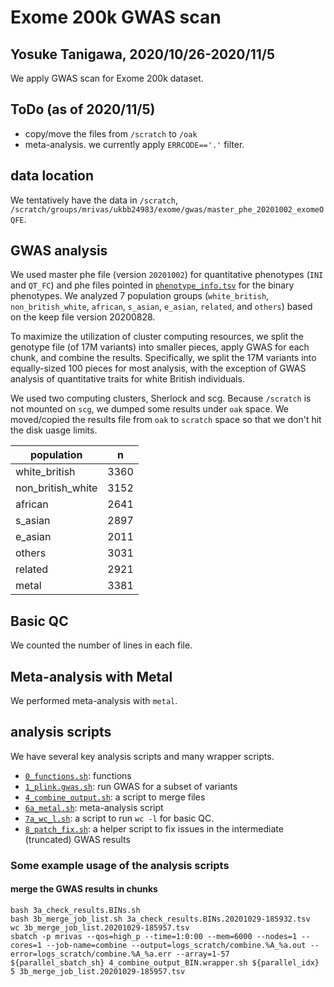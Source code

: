 # Exome 200k GWAS scan

## Yosuke Tanigawa, 2020/10/26-2020/11/5

We apply GWAS scan for Exome 200k dataset.

## ToDo (as of 2020/11/5)

- copy/move the files from `/scratch` to `/oak`
- meta-analysis. we currently apply `ERRCODE=='.'` filter.

## data location

We tentatively have the data in `/scratch`, `/scratch/groups/mrivas/ukbb24983/exome/gwas/master_phe_20201002_exomeOQFE`.

## GWAS analysis

We used master phe file (version `20201002`) for quantitative phenotypes (`INI` and `QT_FC`) and phe files pointed in [`phenotype_info.tsv`](/05_gbe/array-combined/phenotype_info.tsv) for the binary phenotypes.
We analyzed 7 population groups (`white_british`, `non_british_white`, `african`, `s_asian`, `e_asian`, `related`, and `others`) based on the keep file version 20200828.

To maximize the utilization of cluster computing resources, we split the genotype file (of 17M variants) into smaller pieces, apply GWAS for each chunk, and combine the results.
Specifically, we split the 17M variants into equally-sized 100 pieces for most analysis, with the exception of GWAS analysis of quantitative traits for white British individuals.

We used two computing clusters, Sherlock and scg. Because `/scratch` is not mounted on `scg`, we dumped some results under `oak` space. We moved/copied the results file from `oak` to `scratch` space so that we don't hit the disk uasge limits.

| population        | n     |
|-------------------|-------|
| white_british     | 3360  |
| non_british_white | 3152  |
| african           | 2641  |
| s_asian           | 2897  |
| e_asian           | 2011  |
| others            | 3031  |
| related           | 2921  |
| metal             | 3381  |

## Basic QC

We counted the number of lines in each file.

## Meta-analysis with Metal

We performed meta-analysis with `metal`.

## analysis scripts

We have several key analysis scripts and many wrapper scripts.

- [`0_functions.sh`](0_functions.sh): functions
- [`1_plink.gwas.sh`](1_plink.gwas.sh): run GWAS for a subset of variants
- [`4_combine_output.sh`](4_combine_output.sh): a script to merge files
- [`6a_metal.sh`](6a_metal.sh): meta-analysis script
- [`7a_wc_l.sh`](7a_wc_l.sh): a script to run `wc -l` for basic QC.
- [`8_patch_fix.sh`](8_patch_fix.sh): a helper script to fix issues in the intermediate (truncated) GWAS results

### Some example usage of the analysis scripts

#### merge the GWAS results in chunks

```{bash}
bash 3a_check_results.BINs.sh
bash 3b_merge_job_list.sh 3a_check_results.BINs.20201029-185932.tsv
wc 3b_merge_job_list.20201029-185957.tsv
sbatch -p mrivas --qos=high_p --time=1:0:00 --mem=6000 --nodes=1 --cores=1 --job-name=combine --output=logs_scratch/combine.%A_%a.out --error=logs_scratch/combine.%A_%a.err --array=1-57 ${parallel_sbatch_sh} 4_combine_output_BIN.wrapper.sh ${parallel_idx} 5 3b_merge_job_list.20201029-185957.tsv
```

